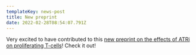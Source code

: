 ```yaml
---
templateKey: news-post
title: New preprint
date: 2022-02-28T08:54:07.791Z
---
```

Very excited to have contributed to this [new preprint on the effects of ATRi on proliferating T-cells](https://www.biorxiv.org/content/10.1101/2022.02.24.481821v1?ct=)! Check it out!